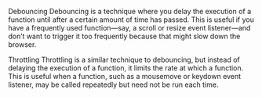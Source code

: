 Debouncing
Debouncing is a technique where you delay the execution of a function until after a certain amount of time has passed. This is useful if you have a frequently used function—say, a scroll or resize event listener—and don’t want to trigger it too frequently because that might slow down the browser.

Throttling
Throttling is a similar technique to debouncing, but instead of delaying the execution of a function, it limits the rate at which a function. This is useful when a function, such as a mousemove or keydown event listener, may be called repeatedly but need not be run each time.
